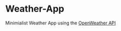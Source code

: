 # Weather-App

Minimialist Weather App using the <a href="https://openweathermap.org/api"> OpenWeather API </a>
